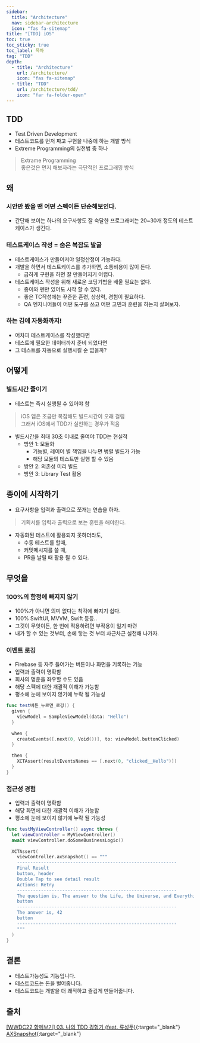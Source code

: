 ```yaml
---
sidebar:
  title: "Architecture"
  nav: sidebar-architecture
  icon: "fas fa-sitemap"
title: "[TDD] iOS"
toc: true
toc_sticky: true
toc_label: 목차
tag: "TDD"
depth:
  - title: "Architecture"
    url: /architecture/
    icon: "fas fa-sitemap"
  - title: "TDD"
    url: /architecture/tdd/
    icon: "far fa-folder-open"
---
```

## TDD
* Test Driven Development
* 테스트코드를 먼저 짜고 구현을 나중에 하는 개발 방식
* Extreme Programming의 실천법 중 하나
> Extrame Programming<br/>
좋은것은 먼저 해보자라는 극단적인 프로그래밍 방식


## 왜
### 시안만 봤을 땐 어떤 스펙이든 단순해보인다.
* 간단해 보이는 하나의 요구사항도 잘 숙달한 프로그래머는 20~30개 정도의 테스트 케이스가 생긴다.  

### 테스트케이스 작성 = 숨은 복잡도 발굴  
* 테스트케이스가 만들어저야 일정산정이 가능하다.  
* 개발을 하면서 테스트케이스를 추가하면, 소통비용이 많이 든다.  
  * 급하게 구현을 하면 잘 만들어지기 어렵다.
* 테스트케이스 작성을 위해 새로운 코딩기법을 배울 필요는 없다.
  * 종이와 펜만 있어도 시작 할 수 있다.
  * 좋은 TC작성에는 꾸준한 훈련, 상상력, 경험이 필요하다.
  * QA 엔지니어들이 어떤 도구를 쓰고 어떤 고민과 훈련을 하는지 살펴보자.

### 하는 김에 자동화까지!
* 어차피 테스트케이스를 작성했다면
* 테스트에 필요한 데이터까지 준비 되었다면
* 그 테스트를 자동으로 실행시킬 순 없을까?

## 어떻게
### 빌드시간 줄이기
* 테스트는 즉시 실행될 수 있어야 함  
> iOS 앱은 조금만 복잡해도 빌드시간이 오래 걸림<br/>
그래서 iOS에서 TDD가 실천하는 경우가 적음

* 빌드시간을 최대 30초 이내로 줄여야 TDD는 현실적
  * 방안 1: 모듈화
    * 기능별, 레이어 별 책임을 나누면 병렬 빌드가 가능
    * 해당 모듈의 테스트만 실행 할 수 있음
  * 방안 2: 의존성 미리 빌드
  * 방안 3: Library Test 활용
  
## 종이에 시작하기
* 요구사항을 입력과 출력으로 쪼개는 연습을 하자.
> 기획서를 입력과 출력으로 보는 훈련을 해야한다.

* 자동화된 테스트에 활용되지 못하더라도,
  * 수동 테스트를 할때,
  * 커밋메시지를 쓸 때,
  * PR을 날릴 때 활용 될 수 있다.



## 무엇을
### 100%의 함정에 빠지지 않기
* 100%가 아니면 의미 없다는 착각에 빠지기 쉽다.
* 100% SwiftUI, MVVM, Swift 등등..
* 그것이 무엇이든, 한 번에 적용하려면 부작용이 일기 마련
* 내가 할 수 있는 것부터, 손에 닿는 것 부터 차근차근 실천해 나가자.

### 이벤트 로깅
* Firebase 등 자주 들어가는 버튼이나 화면을 기록하는 기능
* 입력과 출력이 명확함
* 회사의 명운을 좌우할 수도 있음
* 해당 스펙에 대한 개괄적 이해가 가능함
* 평소에 눈에 보이지 않기에 누락 될 가능성

```swift
func test버튼_누르면_로깅() {
  given {
    viewModel = SampleViewModel(data: "Hello")
  }
  
  when {
    createEvents([.next(0, Void())], to: viewModel.buttonClicked)
  }
  
  then {
    XCTAssert(resultEventsNames == [.next(0, "clicked__Hello")])
  }
}
```
### 접근성 경험
* 입력과 출력이 명확함
* 해당 화면에 대한 개괄적 이해가 가능함
* 평소에 눈에 보이지 않기에 누락 될 가능성

```swift
func testMyViewController() async throws {
  let viewController = MyViewController()
  await viewController.doSomeBusinessLogic()
  
  XCTAssert(
    viewController.axSnapshot() == """
    ------------------------------------------------------------
    Final Result
    button, header
    Double Tap to see detail result
    Actions: Retry
    ------------------------------------------------------------
    The question is, The answer to the Life, the Universe, and Everything
    button
    ------------------------------------------------------------
    The answer is, 42
    button
    ------------------------------------------------------------
    """
  )
}
```

## 결론
* 테스트가능성도 기능입니다.
* 테스트코드는 돈을 벌어줍니다.
* 테스트코드는 개발을 더 쾌적하고 즐겁게 만들어줍니다.


## 출처
[<i class="fas fa-link"></i> 
[WWDC22 함께보기] 03. 나의 TDD 경험기 (feat. 류성두)](https://www.youtube.com/watch?v=NA4ZwtIFYpA&ab_channel=%EC%8A%A4%EC%9C%84%ED%94%84%ED%8A%B8%ED%95%98%EC%9D%B4){:target="_blank"}  
[<i class="fas fa-link"></i>  AXSnapshot](https://github.com/banksalad/AXSnapshot){:target="_blank"}

